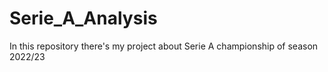 # Serie_A_Analysis
In this repository there's my project about Serie A championship of season 2022/23
